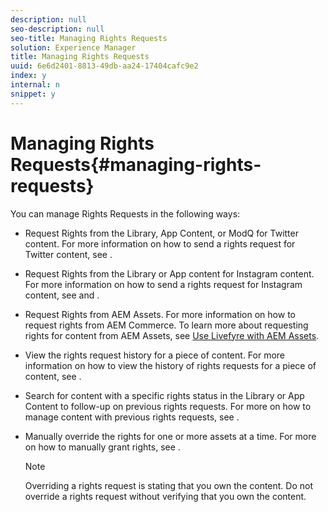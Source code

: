 ```yaml
---
description: null
seo-description: null
seo-title: Managing Rights Requests
solution: Experience Manager
title: Managing Rights Requests
uuid: 6e6d2401-8813-49db-aa24-17404cafc9e2
index: y
internal: n
snippet: y
---
```


# Managing Rights Requests{#managing-rights-requests}

You can manage Rights Requests in the following ways:

* Request Rights from the Library, App Content, or ModQ for Twitter content. For more information on how to send a rights request for Twitter content, see [](t-send-a-rights-request-to-own-a-digital-asset.md#t_send_a_rights_request_to_own_a_digital_asset).
* Request Rights from the Library or App content for Instagram content. For more information on how to send a rights request for Instagram content, see [](c-send-instagram-manual-rights-request.md#c_send_instagram_manual_rights_request) and [](c-send-an-instagram-rights-request-from-the-library.md#c_send_an_instagram_rights_request_from_the_library).

* Request Rights from AEM Assets. For more information on how to request rights from AEM Commerce. To learn more about requesting rights for content from AEM Assets, see [Use Livefyre with AEM Assets](https://helpx.adobe.com/experience-manager/6-4/sites/administering/using/livefyre.html#UseLivefyrewithAEMAssets).
* View the rights request history for a piece of content. For more information on how to view the history of rights requests for a piece of content, see [](c-view-rights-activity-history.md#c_view_rights_activity_history).
* Search for content with a specific rights status in the Library or App Content to follow-up on previous rights requests. For more on how to manage content with previous rights requests, see [](t-manage-content-with-pending-rights-request.md#t_manage_content_with_pending_rights_request). 
* Manually override the rights for one or more assets at a time. For more on how to manually grant rights, see [](t-manually-grant-the-rights-for-one-or-more-assets.md#t_manually_grant_the_rights_for_one_or_more_assets).

  >[!NOTE]
  >
  >Overriding a rights request is stating that you own the content. Do not override a rights request without verifying that you own the content.

